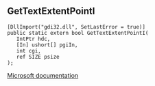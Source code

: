 ## GetTextExtentPointI

```
[DllImport("gdi32.dll", SetLastError = true)]
public static extern bool GetTextExtentPointI(
   IntPtr hdc,
   [In] ushort[] pgiIn,
   int cgi,
   ref SIZE psize
);
```

[Microsoft documentation](TODO)
